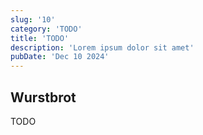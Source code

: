 ```yaml
---
slug: '10'
category: 'TODO'
title: 'TODO'
description: 'Lorem ipsum dolor sit amet'
pubDate: 'Dec 10 2024'
---
```




## Wurstbrot

TODO
